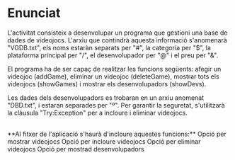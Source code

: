 # Enunciat

L'activitat consisteix a desenvolupar un programa que gestioni una base de dades de videojocs. L'arxiu que contindrà aquesta informació s'anomenarà "VGDB.txt", els noms estaràn separats per "#", la categoría per "$", la plataforma principal per "/", el desenvolupador per "@" i el preu per "&".

El programa ha de ser capaç de realitzar les funcions següents: afegir un videojoc (addGame), eliminar un videojoc (deleteGame), mostrar tots els videojocs (showGames) i mostrar els desenvolupadors (showDevs). 

Les dades dels desenvolupadors es trobaran en un arxiu anomenat "DBD.txt", i estaran separades per "º".
Per garantir la seguretat, s'utilitzarà la clàusula "Try:Exception" per a incloure i eliminar videojocs.

<br>
**Al fitxer de l'aplicació s'haurà d'incloure aquestes funcions:**
Opció per mostrar videojocs
Opció per incloure videojocs
Opció per eliminar videojocs
Opció per mostrad desenvolupadors